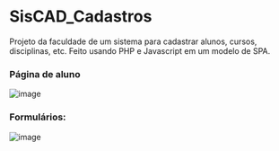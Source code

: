 # SisCAD_Cadastros
 Projeto da faculdade de um sistema para cadastrar alunos, cursos, disciplinas, etc. Feito usando PHP e Javascript em um modelo de SPA.

### Página de aluno
![image](https://github.com/arthurrogado/SisCAD_Cadastros/assets/101647146/c9c4de82-30ec-4a10-9049-2a5493147eb3)

### Formulários:
![image](https://github.com/arthurrogado/SisCAD_Cadastros/assets/101647146/abe541ae-5904-41ab-aa85-ef85be693890)
